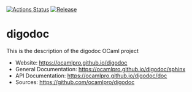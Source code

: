 
[![Actions Status](https://github.com/ocamlpro/digodoc/workflows/Main%20Workflow/badge.svg)](https://github.com/ocamlpro/digodoc/actions)
[![Release](https://img.shields.io/github/release/ocamlpro/digodoc.svg)](https://github.com/ocamlpro/digodoc/releases)

# digodoc

This is the description
of the digodoc OCaml project


* Website: https://ocamlpro.github.io/digodoc
* General Documentation: https://ocamlpro.github.io/digodoc/sphinx
* API Documentation: https://ocamlpro.github.io/digodoc/doc
* Sources: https://github.com/ocamlpro/digodoc
